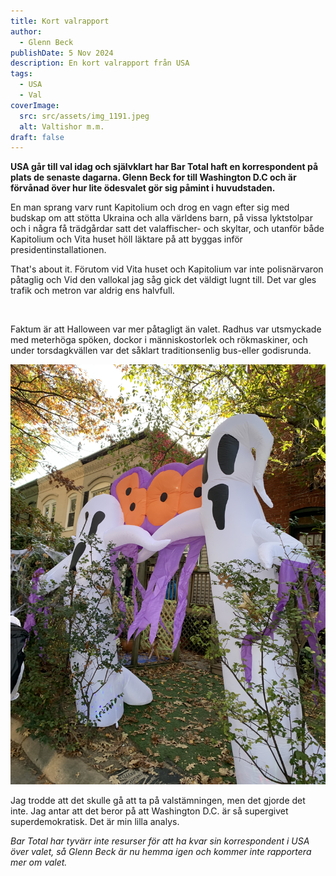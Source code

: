 ```yaml
---
title: Kort valrapport
author:
  - Glenn Beck
publishDate: 5 Nov 2024
description: En kort valrapport från USA
tags:
  - USA
  - Val
coverImage:
  src: src/assets/img_1191.jpeg
  alt: Valtishor m.m.
draft: false
---
```

**USA går till val idag och självklart har Bar Total haft en korrespondent på plats de senaste dagarna. Glenn Beck for till Washington D.C och är förvånad över hur lite ödesvalet gör sig påmint i huvudstaden.**

En man sprang varv runt Kapitolium och drog en vagn efter sig med budskap om att stötta Ukraina och alla världens barn, på vissa lyktstolpar och i några få trädgårdar satt det valaffischer- och skyltar, och utanför både Kapitolium och Vita huset höll läktare på att byggas inför presidentinstallationen. 

That's about it. Förutom vid Vita huset och Kapitolium var inte polisnärvaron påtaglig och Vid den vallokal jag såg gick det väldigt lugnt till. Det var gles trafik och metron var aldrig ens halvfull. 

![]()

Faktum är att Halloween var mer påtagligt än valet. Radhus var utsmyckade med meterhöga spöken, dockor i människostorlek och rökmaskiner, och under torsdagkvällen var det såklart traditionsenlig bus-eller godisrunda.

![](src/assets/img_1184.jpeg)

Jag trodde att det skulle gå att ta på valstämningen, men det gjorde det inte. Jag antar att det beror på att Washington D.C. är så supergivet superdemokratisk. Det är min lilla analys.

*Bar Total har tyvärr inte resurser för att ha kvar sin korrespondent i USA över valet, så Glenn Beck är nu hemma igen och kommer inte rapportera mer om valet.*
